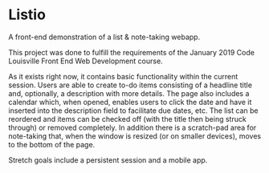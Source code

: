 # Listio

A front-end demonstration of a list & note-taking webapp.

This project was done to fulfill the requirements of the January 2019 Code Louisville Front End Web Development course.

As it exists right now, it contains basic functionality within the current session. Users are able to create to-do items
consisting of a headline title and, optionally, a description with more details. The page also includes a calendar which,
when opened, enables users to click the date and have it inserted into the description field to facilitate due dates, etc. 
The list can be reordered and items can be checked off (with the title then being struck through) or removed completely. 
In addition there is a scratch-pad area for note-taking that, when the window is resized (or on smaller devices), moves to 
the bottom of the page.

Stretch goals include a persistent session and a mobile app.
